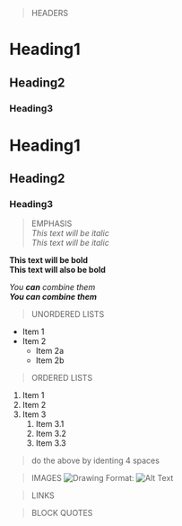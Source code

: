 > HEADERS
# Heading1
## Heading2
### Heading3

<h1> Heading1 </h1>
<h2> Heading2 </h2>
<h3> Heading3 </h3>

> EMPHASIS </br>
*This text will be italic* <br />
_This text will be italic_ 

**This text will be bold** <br />
__This text will also be bold__

*You **can** combine them* <br />
***You can combine them***

> UNORDERED LISTS 
* Item 1
* Item 2
  * Item 2a
  * Item 2b

> ORDERED LISTS 
1. Item 1
2. Item 2
3. Item 3
    1. Item 3.1
    2. Item 3.2
    3. Item 3.3 <br/>

> do the above by identing 4 spaces  <br/>

> IMAGES
![Drawing]()
> Format: ![Alt Text](url)

> LINKS

> BLOCK QUOTES 


